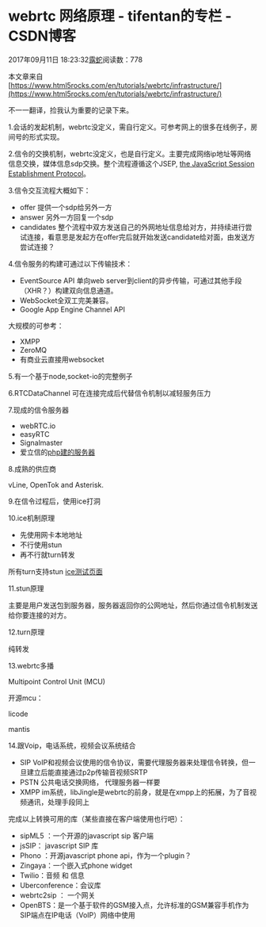 # webrtc 网络原理 - tifentan的专栏 - CSDN博客

2017年09月11日 18:23:32[露蛇](https://me.csdn.net/tifentan)阅读数：778


本文章来自 
[https://www.html5rocks.com/en/tutorials/webrtc/infrastructure/](https://www.html5rocks.com/en/tutorials/webrtc/infrastructure/)

不一一翻译，捡我认为重要的记录下来。

1.会话的发起机制，webrtc没定义，需自行定义。可参考网上的很多在线例子，房间号的形式实现。

2.信令的交换机制，webrtc没定义，也是自行定义。主要完成网络ip地址等网络信息交换，媒体信息sdp交换。整个流程遵循这个JSEP, [the JavaScript Session Establishment Protocol](https://tools.ietf.org/html/draft-ietf-rtcweb-jsep-03#section-1.1)。

3.信令交互流程大概如下：
- offer 提供一个sdp给另外一方
- answer 另外一方回复一个sdp
- candidates 整个流程中双方发送自己的外网地址信息给对方，并持续进行尝试连接，看意思是发起方在offer完后就开始发送candidate给对面，由发送方尝试连接？

4.信令服务的构建可通过以下传输技术：
- EventSource API 单向web server到client的异步传输，可通过其他手段（XHR？）构建双向信息通道。
- WebSocket全双工完美兼容。
- Google App Engine Channel API 

大规模的可参考：
- XMPP
- ZeroMQ
- 有商业云直接用websocket

5.有一个基于node,socket-io的完整例子

6.RTCDataChannel 可在连接完成后代替信令机制以减轻服务压力

7.现成的信令服务器
- webRTC.io
- easyRTC
- Signalmaster
- 爱立信的[php建的服务器](https://www.ericsson.com/blog/a-web-rtc-tutorial)

8.成熟的供应商 

 vLine, OpenTok and Asterisk.

9.在信令过程后，使用ice打洞

10.ice机制原理
- 先使用网卡本地地址
- 不行使用stun
- 再不行就turn转发 

所有turn支持stun 
[ice测试页面](https://webrtc.github.io/samples/src/content/peerconnection/trickle-ice/)

11.stun原理 

主要是用户发送包到服务器，服务器返回你的公网地址，然后你通过信令机制发送给你要连接的对方。

12.turn原理 

纯转发

13.webrtc多播 

Multipoint Control Unit (MCU) 

开源mcu： 

licode  

mantis

14.跟Voip，电话系统，视频会议系统结合
- SIP  VoIP和视频会议使用的信令协议，需要代理服务器来处理信令转换，但一旦建立后能直接通过p2p传输音视频SRTP
- PSTN 公共电话交换网络， 代理服务器一样要
- XMPP im系统，libJingle是webrtc的前身，就是在xmpp上的拓展，为了音视频通讯，处理手段同上

完成以上转换可用的库（某些直接在客户端使用也行吧）：
- sipML5 ：一个开源的javascript sip 客户端
- jsSIP： javascript SIP 库
- Phono ：开源javascript phone api，作为一个plugin？
- Zingaya：一个嵌入式phone widget
- Twilio：音频 和 信息
- Uberconference：会议库
- webrtc2sip ： 一个网关
- OpenBTS：是一个基于软件的GSM接入点，允许标准的GSM兼容手机作为SIP端点在IP电话（VoIP）网络中使用

